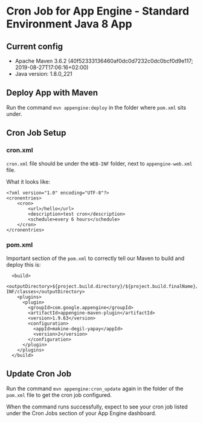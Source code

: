 Cron Job for App Engine - Standard Environment Java 8 App
============================

## Current config
- Apache Maven 3.6.2 (40f52333136460af0dc0d7232c0dc0bcf0d9e117; 2019-08-27T17:06:16+02:00)
- Java version: 1.8.0_221

## Deploy App with Maven
Run the command `mvn appengine:deploy` in the folder where `pom.xml` sits under.

## Cron Job Setup
### cron.xml

`cron.xml` file should be under the `WEB-INF` folder, next to `appengine-web.xml` file. 

What it looks like:
```
<?xml version="1.0" encoding="UTF-8"?>
<cronentries>
    <cron>
        <url>/hello</url>
        <description>test cron</description>
        <schedule>every 6 hours</schedule>
    </cron>
</cronentries>
```

### pom.xml
Important section of the `pom.xml` to correctly tell our Maven to build and deploy this is: 

```
  <build>
    <outputDirectory>${project.build.directory}/${project.build.finalName}/WEB-INF/classes</outputDirectory>
    <plugins>
      <plugin>
        <groupId>com.google.appengine</groupId>
        <artifactId>appengine-maven-plugin</artifactId>
        <version>1.9.63</version>
        <configuration>
          <appId>makine-degil-yapay</appId>
          <version>2</version>
        </configuration>
      </plugin>
    </plugins>
  </build>
```

## Update Cron Job
Run the command `mvn appengine:cron_update` again in the folder of the `pom.xml` file to get the cron job configured. 

When the command runs successfully, expect to see your cron job listed under the Cron Jobs section of your App Engine dashboard.



